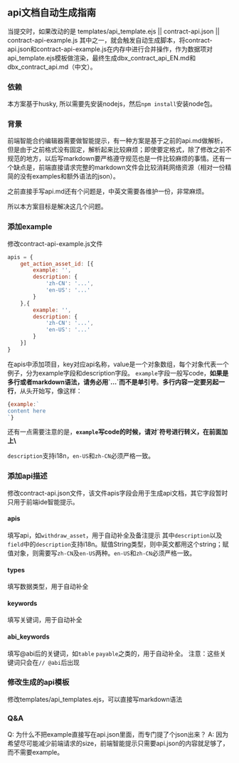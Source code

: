 ## api文档自动生成指南
当提交时，如果改动的是 templates/api_template.ejs || contract-api.json || contract-api-example.js 其中之一，就会触发自动生成脚本，将contract-api.json和contract-api-example.js在内存中进行合并操作，作为数据项对api_template.ejs模板做渲染，最终生成dbx_contract_api_EN.md和dbx_contract_api.md（中文）。

### 依赖
本方案基于husky, 所以需要先安装nodejs，然后`npm install`安装node包。

### 背景
前端智能合约编辑器需要做智能提示，有一种方案是基于之前的api.md做解析，但是由于之前格式没有固定，解析起来比较麻烦；即使要定格式，除了修改之前不规范的地方，以后写markdown要严格遵守规范也是一件比较麻烦的事情。还有一个缺点是，前端直接请求完整的markdown文件会比较消耗网络资源（相对一份精简的没有examples和额外语法的json）。

之前直接手写api.md还有个问题是，中英文需要各维护一份，非常麻烦。

所以本方案目标是解决这几个问题。

### 添加example
修改contract-api-example.js文件
```js
apis = {
    get_action_asset_id: [{
        example: '',
        description: {
            'zh-CN': '...',
            'en-US': '...'
        }
    },{
        example: '',
        description: {
            'zh-CN': '...',
            'en-US': '...'
        }
    }]
}
```
在apis中添加项目，key对应api名称，value是一个对象数组，每个对象代表一个例子，分为example字段和description字段。
`example`字段一般写code，**如果是多行或者markdown语法，请务必用\`...\`而不是单引号**。**多行内容一定要另起一行**，从头开始写，像这样：
```js
{example:`
content here
`}
```
还有一点需要注意的是，**`example`写code的时候，请对\`符号进行转义，在前面加上\\**

`description`支持i18n，`en-US`和`zh-CN`必须严格一致。

### 添加api描述
修改contract-api.json文件，该文件apis字段会用于生成api文档，其它字段暂时只用于前端ide智能提示。

#### apis
填写api，如`withdraw_asset`，用于自动补全及备注提示
其中`description`以及`field`中的`description`支持i18n。赋值String类型，则中英文都用这个string；赋值对象，则需要写`zh-CN`及`en-US`两种。`en-US`和`zh-CN`必须严格一致。

#### types
填写数据类型，用于自动补全
​
#### keywords
填写关键词，用于自动补全
​
#### abi_keywords
填写@abi后的关键词，如`table` `payable`之类的，用于自动补全。
注意：这些关键词只会在`// @abi`后出现

### 修改生成的api模板
修改templates/api_templates.ejs，可以直接写markdown语法


### Q&A
Q: 为什么不把example直接写在api.json里面，而专门提了个json出来？
A: 因为希望尽可能减少前端请求的size，前端智能提示只需要api.json的内容就足够了，而不需要example。